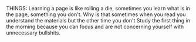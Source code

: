 THINGS:
Learning a page is like rolling a die, sometimes you learn what is in the page, something you don't.
Why is that sometimes when you read you understand the materials but the other time you don't
Study the first thing in the morning because you can focus and are not concerning yourself with unnecessary bullshits.
